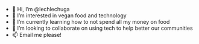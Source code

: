 - 👋 Hi, I’m @lechlechuga
- 👀 I’m interested in vegan food and technology
- 🌱 I’m currently learning how to not spend all my money on food
- 💞️ I’m looking to collaborate on using tech to help better our communities
- 📫 Email me please!
<!---
lechlechuga/lechlechuga is a ✨ special ✨ repository because its `README.md` (this file) appears on your GitHub profile.
You can click the Preview link to take a look at your changes.
--->
